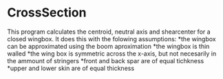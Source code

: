 # CrossSection
This program calculates the centroid, neutral axis and shearcenter for a closed wingbox.
It does this with the folowing assumptions:
*the wingbox can be approximated using the boom aproximation
*the wingbox is thin walled
*the wing box is symmetric across the x-axis, but not necesarily in the ammount of stringers
*front and back spar are of equal tichkness
*upper and lower skin are of equal thickness
